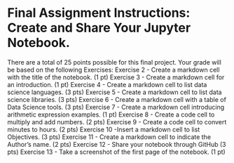 # Final Assignment Instructions: Create and Share Your Jupyter Notebook.
There are a total of 25 points possible for this final project.
Your grade will be based on the following Exercises:
Exercise 2 - Create a markdown cell with the title of the notebook. (1 pt)
Exercise 3 - Create a markdown cell for an introduction. (1 pt)
Exercise 4 - Create a markdown cell to list data science languages. (3 pts)
Exercise 5 - Create a markdown cell to list data science libraries. (3 pts)
Exercise 6 - Create a markdown cell with a table of Data Science tools. (3 pts)
Exercise 7 - Create a markdown cell introducing arithmetic expression examples. (1 pt)
Exercise 8 - Create a code cell to multiply and add numbers. (2 pts)
Exercise 9 - Create a code cell to convert minutes to hours. (2 pts)
Exercise 10 -Insert a markdown cell to list Objectives. (3 pts)
Exercise 11 - Create a markdown cell to indicate the Author’s name. (2 pts)
Exercise 12 - Share your notebook through GitHub (3 pts)
Exercise 13 - Take a screenshot of the first page of the notebook. (1 pt)
